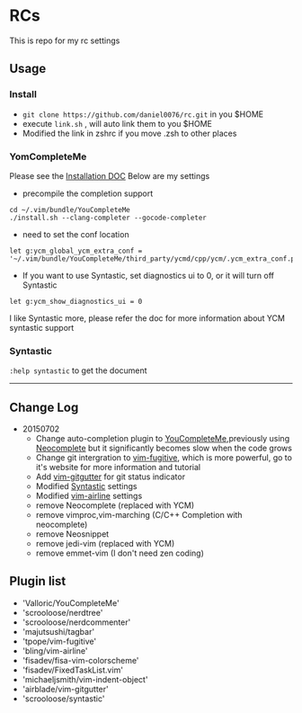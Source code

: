 RCs
===
This is repo for my rc settings

## Usage

### Install
+ `git clone https://github.com/daniel0076/rc.git` in you $HOME
+ execute `link.sh` , will auto link them to you $HOME
+ Modified the link in zshrc if you move .zsh to other places

### YomCompleteMe
Please see the [Installation DOC](https://github.com/Valloric/YouCompleteMe#installation)
Below are my settings

+ precompile the completion support
```
cd ~/.vim/bundle/YouCompleteMe
./install.sh --clang-completer --gocode-completer
```

+ need to set the conf location
```
let g:ycm_global_ycm_extra_conf = '~/.vim/bundle/YouCompleteMe/third_party/ycmd/cpp/ycm/.ycm_extra_conf.py'
```

+ If you want to use Syntastic, set diagnostics ui to 0, or it will turn off Syntastic
```
let g:ycm_show_diagnostics_ui = 0
```
I like Syntastic more, please refer the doc for more information about YCM syntastic support

### Syntastic
`:help syntastic` to get the document

---

## Change Log

- 20150702
    - Change auto-completion plugin to [YouCompleteMe](https://github.com/Valloric/YouCompleteMe),previously using [Neocomplete](https://github.com/Shougo/neocomplete.vim) but it significantly becomes slow when the code grows
    - Change git intergration to [vim-fugitive](https://github.com/tpope/vim-fugitive), which is more powerful, go to it's website for more information and tutorial
    - Add [vim-gitgutter](https://github.com/airblade/vim-gitgutter) for git status indicator
    - Modified [Syntastic](https://github.com/scrooloose/syntastic) settings
    - Modified [vim-airline](https://github.com/bling/vim-airline) settings
    - remove Neocomplete (replaced with YCM)
    - remove vimproc,vim-marching (C/C++ Completion with neocomplete)
    - remove Neosnippet
    - remove jedi-vim (replaced with YCM)
    - remove emmet-vim (I don't need zen coding)


## Plugin list

+ 'Valloric/YouCompleteMe'
+ 'scrooloose/nerdtree'
+ 'scrooloose/nerdcommenter'
+ 'majutsushi/tagbar'
+ 'tpope/vim-fugitive'
+ 'bling/vim-airline'
+ 'fisadev/fisa-vim-colorscheme'
+ 'fisadev/FixedTaskList.vim'
+ 'michaeljsmith/vim-indent-object'
+ 'airblade/vim-gitgutter'
+ 'scrooloose/syntastic'
